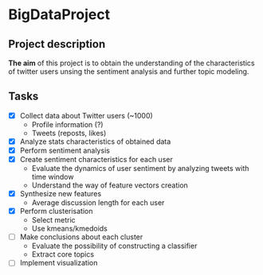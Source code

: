 # BigDataProject

## Project description

**The aim** of this project is to obtain the understanding of the characteristics of twitter users unsing the sentiment analysis and further topic modeling.

## Tasks

- [x] Collect data about Twitter users (~1000)
  * Profile information (?)
  * Tweets (reposts, likes)
- [x] Analyze stats characteristics of obtained data
- [x] Perform sentiment analysis
- [x] Create sentiment characteristics for each user
  * Evaluate the dynamics of user sentiment by analyzing tweets with time window
  * Understand the way of feature vectors creation
- [x] Synthesize new features
  * Average discussion length for each user
- [x] Perform clusterisation
  * Select metric
  * Use kmeans/kmedoids
- [ ] Make conclusions about each cluster
  * Evaluate the possibility of constructing a classifier
  * Extract core topics
- [ ] Implement visualization 
